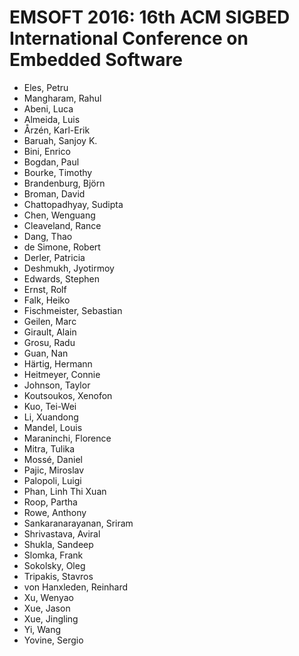 # EMSOFT 2016: 16th ACM SIGBED International Conference on Embedded Software
* Eles, Petru
* Mangharam, Rahul
* Abeni, Luca
* Almeida, Luis
* Årzén, Karl-Erik
* Baruah, Sanjoy K.
* Bini, Enrico
* Bogdan, Paul
* Bourke, Timothy
* Brandenburg, Björn
* Broman, David
* Chattopadhyay, Sudipta
* Chen, Wenguang
* Cleaveland, Rance
* Dang, Thao
* de Simone, Robert
* Derler, Patricia
* Deshmukh, Jyotirmoy
* Edwards, Stephen
* Ernst, Rolf
* Falk, Heiko
* Fischmeister, Sebastian
* Geilen, Marc
* Girault, Alain
* Grosu, Radu
* Guan, Nan
* Härtig, Hermann
* Heitmeyer, Connie
* Johnson, Taylor
* Koutsoukos, Xenofon
* Kuo, Tei-Wei
* Li, Xuandong
* Mandel, Louis
* Maraninchi, Florence
* Mitra, Tulika
* Mossé, Daniel
* Pajic, Miroslav
* Palopoli, Luigi
* Phan, Linh Thi Xuan
* Roop, Partha
* Rowe, Anthony
* Sankaranarayanan, Sriram
* Shrivastava, Aviral
* Shukla, Sandeep
* Slomka, Frank
* Sokolsky, Oleg
* Tripakis, Stavros
* von Hanxleden, Reinhard
* Xu, Wenyao
* Xue, Jason
* Xue, Jingling
* Yi, Wang
* Yovine, Sergio
